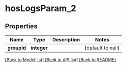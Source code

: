 # hosLogsParam_2

## Properties
Name | Type | Description | Notes
------------ | ------------- | ------------- | -------------
**groupId** | **integer** |  | [default to null]

[[Back to Model list]](../README.md#documentation-for-models) [[Back to API list]](../README.md#documentation-for-api-endpoints) [[Back to README]](../README.md)


